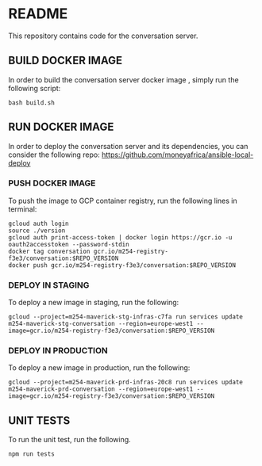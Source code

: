# README
This repository contains code for the conversation server.

## BUILD DOCKER IMAGE
In order to build the conversation server docker image , simply run the following script:

```
bash build.sh
```

## RUN DOCKER IMAGE
In order to deploy the conversation server and its dependencies, you can consider the following repo:
https://github.com/moneyafrica/ansible-local-deploy

### PUSH DOCKER IMAGE
To push the image to GCP container registry, run the following lines in terminal:

```
gcloud auth login
source ./version
gcloud auth print-access-token | docker login https://gcr.io -u oauth2accesstoken --password-stdin
docker tag conversation gcr.io/m254-registry-f3e3/conversation:$REPO_VERSION
docker push gcr.io/m254-registry-f3e3/conversation:$REPO_VERSION
```

### DEPLOY IN STAGING
To deploy a new image in staging, run the following:

```
gcloud --project=m254-maverick-stg-infras-c7fa run services update m254-maverick-stg-conversation --region=europe-west1 --image=gcr.io/m254-registry-f3e3/conversation:$REPO_VERSION
```

### DEPLOY IN PRODUCTION
To deploy a new image in production, run the following:

```
gcloud --project=m254-maverick-prd-infras-20c8 run services update m254-maverick-prd-conversation --region=europe-west1 --image=gcr.io/m254-registry-f3e3/conversation:$REPO_VERSION
```

## UNIT TESTS
To run the unit test, run the following.

```
npm run tests
```
